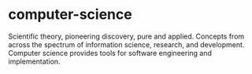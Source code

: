 # computer-science
Scientific theory, pioneering discovery, pure and applied. Concepts from across the spectrum of information science, research, and development. Computer science provides tools for software engineering and implementation.
